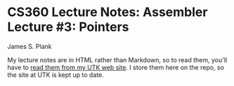 # CS360 Lecture Notes: Assembler Lecture #3: Pointers

James S. Plank

My lecture notes are in HTML rather than Markdown, so to read them,
you'll have to [read them from my UTK web site](http://web.eecs.utk.edu/~plank/plank/classes/cs360/360/notes/Assembler3/lecture.html).  I store them here on the repo, so the site at UTK is 
kept up to date.


